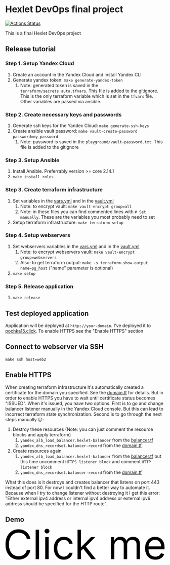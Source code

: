 # Hexlet DevOps final project

[![Actions Status](https://github.com/pochka15/devops-for-programmers-project-77/workflows/hexlet-check/badge.svg)](https://github.com/pochka15/devops-for-programmers-project-77/actions)

This is a final Hexlet DevOps project

## Release tutorial

### Step 1. Setup Yandex Cloud

1. Create an account in the Yandex Cloud and install Yandex CLI
2. Generate yandex token: `make generate-yandex-token`
    1. Note: generated token is saved in the `terraform/secrets.auto.tfvars`. This file is added to the gitignore. This is the only terraform variable which is set in the `tfvars` file. Other variables are passed via ansible.

### Step 2. Create necessary keys and passwords

1. Generate ssh keys for the Yandex Cloud: `make generate-ssh-keys`
2. Create ansible vault password: `make vault-create-password password=my_password`
    1. Note: password is saved in the `playground/vault-password.txt`. This file is added to the gitignore

### Step 3. Setup Ansible

1. Install Ansible. Preferrably version >= core 2.14.1
2. `make install_roles`

### Step 3. Create terraform infrastructure

1. Set variables in the [vars.yml](./ansible/group_vars/all/vars.yml) and in the [vault.yml](./ansible/group_vars/all/vault.yml)
    1. Note: to encrypt vault: `make vault-encrypt group=all`
    2. Note: in these files you can find commented lines with `# Set manually`. These are the variables you most probably need to set
2. Setup terraform infrastructure: `make terraform-setup`

### Step 4. Setup webservers

1. Set webservers variables in the [vars.yml](./ansible/group_vars/webservers/vars.yml) and in the [vault.yml](./ansible/group_vars/webservers/vault.yml)
    1. Note: to encrypt webservers vault: `make vault-encrypt group=webservers`
    2. Also: to get terraform output: `make -s terraform-show-output name=pg_host` ("name" parameter is optional)
2. `make setup`

### Step 5. Release application

1. `make release`

## Test deployed application

Application will be deployed at `http://your-domain`. I've deployed it to [pochka15.click](https://pochka15.click).
To enable HTTPS see the "Enable HTTPS" section

## Connect to webserver via SSH

`make ssh host=web2`

## Enable HTTPS

When creating terraform infrastructure it's automatically created a certificate for the domain you specified. See the [domain.tf](./terraform/domain.tf) for details. But in order to enable HTTPS you have to wait until certificate status becomes "ISSUED". When it's issued, you have two options. First is to go and change balancer listener manually in the Yandex Cloud console. But this can lead to incorrect terraform state synchronization. Second is to go through the next steps manually 😕:

1. Destroy these resources (Note: you can just comment the resource blocks and apply terraform)
   1. `yandex_alb_load_balancer.hexlet-balancer` from the [balancer.tf](./terraform/balancer.tf)
   2. `yandex_dns_recordset.balancer-record` from the [domain.tf](./terraform/domain.tf)
2. Create resources again
   1. `yandex_alb_load_balancer.hexlet-balancer` from the [balancer.tf](./terraform/balancer.tf) but this time uncomment `HTTPS listener block` and comment `HTTP listener block`
   2. `yandex_dns_recordset.balancer-record` from the [domain.tf](./terraform/domain.tf)

What this does is it destroys and creates balancer that listens on port 443 instead of port 80. For now I couldn't find a better way to automate it. Because when I try to change listener without destroying it I get this error: "Either external ipv4 address or internal ipv4 address or external ipv6 address should be specified for the HTTP route".

## Demo

[![Hexlet project demo](https://github.com/pochka15/devops-for-programmers-project-77/blob/main/images/HEXLET%20(Demo).png)](https://drive.google.com/file/d/1lXwXmHjtvNAbdcdo1cmZy9FAI2fS2Jl3/view?usp=sharing "Hexlet project demo")
